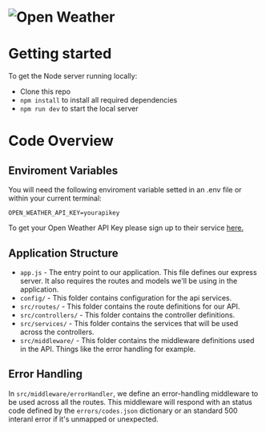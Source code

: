 # ![Open Weather](https://raw.githubusercontent.com/bugsounet/MMM-Weather/master/logo.png)


# Getting started

To get the Node server running locally:

- Clone this repo
- `npm install` to install all required dependencies
- `npm run dev` to start the local server

# Code Overview

## Enviroment Variables
You will need the following enviroment variable setted in an .env file or within your current terminal:
```
OPEN_WEATHER_API_KEY=yourapikey
```
To get your Open Weather API Key please sign up to their service [here.](https://home.openweathermap.org/users/sign_up)

## Application Structure

- `app.js` - The entry point to our application. This file defines our express server. It also requires the routes and models we'll be using in the application.
- `config/` - This folder contains configuration for the api services.
- `src/routes/` - This folder contains the route definitions for our API.
- `src/controllers/` - This folder contains the controller definitions.
- `src/services/` - This folder contains the services that will be used across the controllers.
- `src/middleware/` - This folder contains the middleware definitions used in the API. Things like the error handling for example.


## Error Handling

In `src/middleware/errorHandler`, we define an error-handling middleware to be used across all the routes. This middleware will respond with an status code defined by the `errors/codes.json` dictionary or an standard 500 interanl error if it's unmapped or unexpected.

